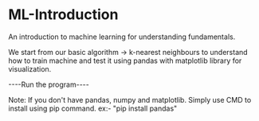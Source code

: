 # ML-Introduction
An introduction to machine learning for understanding fundamentals.

We start from our basic algorithm -> k-nearest neighbours
to understand how to train machine and test it using pandas with matplotlib library for visualization.

----Run the program----

Note: If you don't have pandas, numpy and matplotlib. Simply use CMD to install using pip command.
ex:- "pip install pandas"

